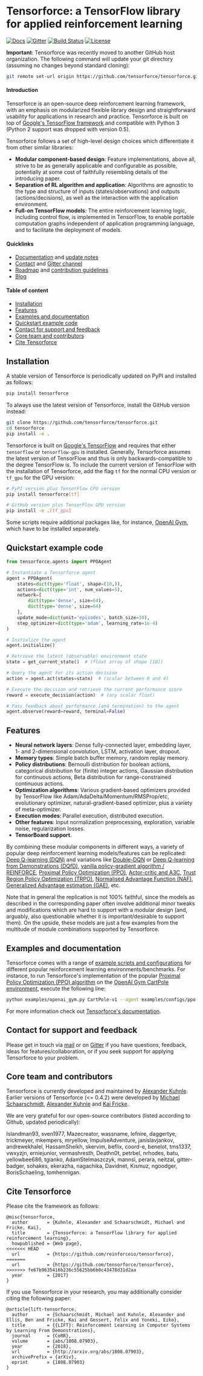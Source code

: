 # Tensorforce: a TensorFlow library for applied reinforcement learning

[![Docs](https://readthedocs.org/projects/tensorforce/badge)](http://tensorforce.readthedocs.io/en/latest/)
[![Gitter](https://badges.gitter.im/tensorforce/community.svg)](https://gitter.im/tensorforce/community)
[![Build Status](https://travis-ci.org/tensorforce/tensorforce.svg?branch=master)](https://travis-ci.org/tensorforce/tensorforce)
[![License](https://img.shields.io/badge/license-Apache%202.0-blue.svg)](https://github.com/tensorforce/tensorforce/blob/master/LICENSE)



**Important**: Tensorforce was recently moved to another GitHub host organization. The following command will update your git directory (assuming no changes beyond standard cloning):

```bash
git remote set-url origin https://github.com/tensorforce/tensorforce.git
```



#### Introduction

Tensorforce is an open-source deep reinforcement learning framework, with an emphasis on modularized flexible library design and straightforward usability for applications in research and practice. Tensorforce is built on top of [Google's TensorFlow framework](https://www.tensorflow.org/) and compatible with Python 3 (Python 2 support was dropped with version 0.5).

Tensorforce follows a set of high-level design choices which differentiate it from other similar libraries:

- **Modular component-based design**: Feature implementations, above all, strive to be as generally applicable and configurable as possible, potentially at some cost of faithfully resembling details of the introducing paper.
- **Separation of RL algorithm and application**: Algorithms are agnostic to the type and structure of inputs (states/observations) and outputs (actions/decisions), as well as the interaction with the application environment.
- **Full-on TensorFlow models**: The entire reinforcement learning logic, including control flow, is implemented in TensorFlow, to enable portable computation graphs independent of application programming language, and to facilitate the deployment of models.



#### Quicklinks

- [Documentation](http://tensorforce.readthedocs.io) and [update notes](https://github.com/tensorforce/tensorforce/blob/master/UPDATE_NOTES.md)
- [Contact](mailto:tensorforce.team@gmail.com) and [Gitter channel](https://gitter.im/tensorforce/community)
- [Roadmap](https://github.com/tensorforce/tensorforce/blob/master/ROADMAP.md) and [contribution guidelines](https://github.com/tensorforce/tensorforce/blob/master/CONTRIBUTING.md)
- [Blog](https://reinforce.io/blog/)



#### Table of content

- [Installation](#installation)
- [Features](#features)
- [Examples and documentation](#examples-and-documentation)
- [Quickstart example code](#quickstart-example-code)
- [Contact for support and feedback](#contact-for-support=and-feedback)
- [Core team and contributors](#core-team-and-contributors)
- [Cite Tensorforce](#cite-tensorforce)



## Installation


A stable version of Tensorforce is periodically updated on PyPI and installed as follows:

```bash
pip install tensorforce
```

To always use the latest version of Tensorforce, install the GitHub version instead:

```bash
git clone https://github.com/tensorforce/tensorforce.git
cd tensorforce
pip install -e .
```

Tensorforce is built on [Google's TensorFlow](https://www.tensorflow.org/) and requires that either `tensorflow` or `tensorflow-gpu` is installed. Generally, Tensorforce assumes the latest version of TensorFlow and thus is only backwards-compatible to the degree TensorFlow is. To include the current version of TensorFlow with the installation of Tensorforce, add the flag `tf` for the normal CPU version or `tf_gpu` for the GPU version:

```bash
# PyPI version plus TensorFlow CPU version
pip install tensorforce[tf]

# GitHub version plus TensorFlow GPU version
pip install -e .[tf_gpu]
```

Some scripts require additional packages like, for instance, [OpenAI Gym](https://gym.openai.com/), which have to be installed separately.



## Quickstart example code

```python
from tensorforce.agents import PPOAgent

# Instantiate a Tensorforce agent
agent = PPOAgent(
    states=dict(type='float', shape=(10,)),
    actions=dict(type='int', num_values=5),
    network=[
        dict(type='dense', size=64),
        dict(type='dense', size=64)
    ],
    update_mode=dict(unit='episodes', batch_size=10),
    step_optimizer=dict(type='adam', learning_rate=1e-4)
)

# Initialize the agent
agent.initialize()

# Retrieve the latest (observable) environment state
state = get_current_state()  # (float array of shape [10])

# Query the agent for its action decision
action = agent.act(states=state)  # (scalar between 0 and 4)

# Execute the decision and retrieve the current performance score
reward = execute_decision(action)  # (any scalar float)

# Pass feedback about performance (and termination) to the agent
agent.observe(reward=reward, terminal=False)
```



## Features

- **Neural network layers**: Dense fully-connected layer, embedding layer, 1- and 2-dimensional convolution, LSTM, activation layer, dropout.
- **Memory types**: Simple batch buffer memory, random replay memory.
- **Policy distributions**: Bernoulli distribution for boolean actions, categorical distribution for (finite) integer actions, Gaussian distribution for continuous actions, Beta distribution for range-constrained continuous actions.
- **Optimization algorithms**: Various gradient-based optimizers provided by TensorFlow like Adam/AdaDelta/Momentum/RMSProp/etc, evolutionary optimizer, natural-gradient-based optimizer, plus a variety of meta-optimizer.
- **Execution modes**: Parallel execution, distributed execution.
- **Other features**: Input normalization preprocessing, exploration, variable noise, regularization losses.
- **TensorBoard support**.

By combining these modular components in different ways, a variety of popular deep reinforcement learning models/features can be replicated: [Deep Q-learning (DQN)](https://arxiv.org/abs/1312.5602) and variations like [Double-DQN](https://arxiv.org/abs/1509.06461) or [Deep Q-learning from Demonstrations (DQfD)](https://arxiv.org/abs/1704.03732), [vanilla policy-gradient algorithm / REINFORCE](http://www-anw.cs.umass.edu/~barto/courses/cs687/williams92simple.pdf), [Proximal Policy Optimization (PPO)](https://arxiv.org/abs/1707.06347), [Actor-critic and A3C](https://arxiv.org/abs/1602.01783), [Trust Region Policy Optimization (TRPO)](https://arxiv.org/abs/1502.05477), [Normalised Advantage Function (NAF)](https://arxiv.org/abs/1603.00748), [Generalized Advantage estimation (GAE)](https://arxiv.org/abs/1506.02438), etc.

Note that in general the replication is not 100% faithful, since the models as described in the corresponding paper often involve additional minor tweaks and modifications which are hard to support with a modular design (and, arguably, also questionable whether it is important/desirable to support them). On the upside, these models are just a few examples from the multitude of module combinations supported by Tensorforce.



## Examples and documentation

Tensorforce comes with a range of [example scripts and configurations](https://github.com/tensorforce/tensorforce/tree/master/examples) for different popular reinforcement learning environments/benchmarks. For instance, to run Tensorforce's implementation of the popular [Proximal Policy Optimization (PPO) algorithm](https://arxiv.org/abs/1707.06347) on the [OpenAI Gym CartPole environment](https://gym.openai.com/envs/CartPole-v1/), execute the following line:

```bash
python examples/openai_gym.py CartPole-v1 --agent examples/configs/ppo.json --network examples/configs/mlp2_network.json
```

For more information check out [Tensorforce's documentation](http://tensorforce.readthedocs.io).



## Contact for support and feedback

Please get in touch via [mail](mailto:tensorforce.team@gmail.com) or on [Gitter](https://gitter.im/tensorforce/community) if you have questions, feedback, ideas for features/collaboration, or if you seek support for applying Tensorforce to your problem.



## Core team and contributors

Tensorforce is currently developed and maintained by [Alexander Kuhnle](https://github.com/AlexKuhnle). Earlier versions of Tensorforce (<= 0.4.2) were developed by [Michael Schaarschmidt](https://github.com/michaelschaarschmidt), [Alexander Kuhnle](https://github.com/AlexKuhnle) and [Kai Fricke](https://github.com/krfricke).

We are very grateful for our open-source contributors (listed according to Github, updated periodically):

Islandman93, sven1977, Mazecreator, wassname, lefnire, daggertye, trickmeyer, mkempers,
mryellow, ImpulseAdventure,
janislavjankov, andrewekhalel,
HassamSheikh, skervim,
beflix, coord-e,
benelot, tms1337, vwxyzjn, erniejunior,
vermashresth, Deathn0t, petrbel, nrhodes, batu, yellowbee686, tgianko,
AdamStelmaszczyk, mannsi, perara, neitzal, gitter-badger, sohakes, ekerazha, nagachika, Davidnet, Kismuz, ngoodger, BorisSchaeling, tomhennigan.



## Cite Tensorforce

Please cite the framework as follows:

```
@misc{tensorforce,
  author       = {Kuhnle, Alexander and Schaarschmidt, Michael and Fricke, Kai},
  title        = {Tensorforce: a TensorFlow library for applied reinforcement learning},
  howpublished = {Web page},
<<<<<<< HEAD
  url          = {https://github.com/reinforceio/tensorforce},
=======
  url          = {https://github.com/tensorforce/tensorforce},
>>>>>>> fe67b9635416b236c55625bb6b0c43478d31d2aa
  year         = {2017}
}
```

If you use Tensorforce in your research, you may additionally consider citing the following paper:

```
@article{lift-tensorforce,
  author       = {Schaarschmidt, Michael and Kuhnle, Alexander and Ellis, Ben and Fricke, Kai and Gessert, Felix and Yoneki, Eiko},
  title        = {{LIFT}: Reinforcement Learning in Computer Systems by Learning From Demonstrations},
  journal      = {CoRR},
  volume       = {abs/1808.07903},
  year         = {2018},
  url          = {http://arxiv.org/abs/1808.07903},
  archivePrefix = {arXiv},
  eprint       = {1808.07903}
}
```
